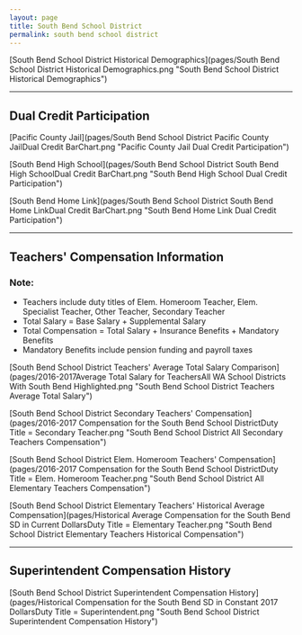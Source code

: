 ```yaml
---
layout: page
title: South Bend School District
permalink: south bend school district
---
```



[South Bend School District Historical Demographics](pages/South Bend School District Historical Demographics.png "South Bend School District Historical Demographics")

___

## Dual Credit Participation

[Pacific County Jail](pages/South Bend School District Pacific County JailDual Credit BarChart.png "Pacific County Jail Dual Credit Participation")

[South Bend High School](pages/South Bend School District South Bend High SchoolDual Credit BarChart.png "South Bend High School Dual Credit Participation")

[South Bend Home Link](pages/South Bend School District South Bend Home LinkDual Credit BarChart.png "South Bend Home Link Dual Credit Participation")


___

## Teachers' Compensation Information
### Note:
- Teachers include duty titles of Elem. Homeroom Teacher, Elem. Specialist Teacher, Other Teacher, Secondary Teacher
- Total Salary = Base Salary + Supplemental Salary
- Total Compensation = Total Salary + Insurance Benefits + Mandatory Benefits
- Mandatory Benefits include pension funding and payroll taxes

[South Bend School District Teachers' Average Total Salary Comparison](pages/2016-2017Average Total Salary for TeachersAll WA School Districts With South Bend Highlighted.png "South Bend School District Teachers Average Total Salary")

[South Bend School District Secondary Teachers' Compensation](pages/2016-2017 Compensation for the South Bend School DistrictDuty Title = Secondary Teacher.png "South Bend School District All Secondary Teachers Compensation")

[South Bend School District Elem. Homeroom Teachers' Compensation](pages/2016-2017 Compensation for the South Bend School DistrictDuty Title = Elem. Homeroom Teacher.png "South Bend School District All Elementary Teachers Compensation")

[South Bend School District Elementary Teachers' Historical Average Compensation](pages/Historical Average Compensation for the South Bend SD in Current DollarsDuty Title = Elementary Teacher.png "South Bend School District Elementary Teachers Historical Compensation")


___

## Superintendent Compensation History

[South Bend School District Superintendent Compensation History](pages/Historical Compensation for the South Bend SD in Constant 2017 DollarsDuty Title = Superintendent.png "South Bend School District Superintendent Compensation History")

